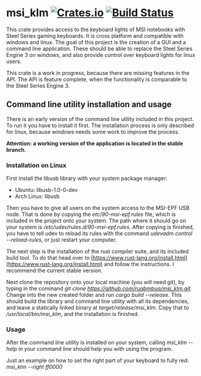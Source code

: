 # msi_klm [![Crates.io](http://img.shields.io/crates/v/msi_klm.svg)](https://crates.io/crates/msi_klm) [![Build Status](https://travis-ci.org/ruabmbua/msi_klm.svg)](https://travis-ci.org/ruabmbua/msi_klm) #

This crate provides access to the keyboard lights of MSI notebooks with Steel
Series gaming keyboards. It is cross platform and compatible with windows and
linux. The goal of this project is the creation of a GUI and a command line
application. These should be able to replace the Steel Series Engine 3 on
windows, and also provide control over keyboard lights for linux users.

This crate is a work in progress, because there are missing features in the API.
The API is feature complete, when the functionality is comparable to the Steel
Series Engine 3.

## Command line utility installation and usage

There is an early version of the command line utility included in this project.
To run it you have to install it first. The installation process is only
described for linux, because windows needs some work to improve the process.

**Attention: a working version of the application is located in the stable branch.**

### Installation on Linux

First install the libusb library with your system package manager:

* Ubuntu: libusb-1.0-0-dev
* Arch Linux: libusb

Then you have to give all users on the system access to the MSI-EPF USB node.
That is done by copying the *etc/90-msi-epf.rules* file, which is included in
the project onto your system. The path where it should go on your system is
*/etc/udev/rules.d/90-msi-epf.rules*. After copying is finished, you have to
tell udev to reload its rules with the command *udevadm control --reload-rules*,
or just restart your computer.

The next step is the installation of the rust compiler suite, and its included
build tool. To do that head over to
[https://www.rust-lang.org/install.html](https://www.rust-lang.org/install.html)
and follow the instructions. I recommend the current stable version.

Next clone the repository onto your local machine (you will need git), by
typing in the command *git clone https://github.com/ruabmbua/msi_klm.git*.
Change into the new created folder and run *cargo build --release*. This should
build the library and command line utility with all its dependencies, and leave
a statically linked binary at *target/release/msi_klm*. Copy that to
*/usr/local/bin/msi_klm*, and the installation is finished.

### Usage

After the command line utility is installed on your system, calling
*msi_klm --help* in your command line should help you with using the program.

Just an example on how to set the right part of your keyboard to fully red:
*msi_klm --right ff0000*
